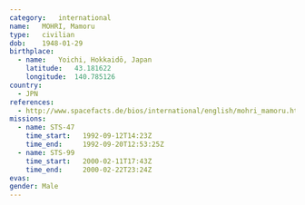 ```yaml
---
category:	international
name:	MOHRI, Mamoru
type:	civilian
dob:	1948-01-29
birthplace:
  - name:	Yoichi, Hokkaidō, Japan
    latitude:	43.181622
    longitude:	140.785126
country:
  - JPN
references:
  - http://www.spacefacts.de/bios/international/english/mohri_mamoru.htm
missions:
  - name: STS-47
    time_start:   1992-09-12T14:23Z
    time_end:     1992-09-20T12:53:25Z
  - name: STS-99
    time_start:   2000-02-11T17:43Z
    time_end:     2000-02-22T23:24Z
evas:
gender:	Male
---
```

